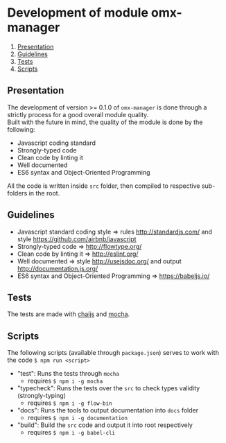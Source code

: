 # Development of module omx-manager
  1. [Presentation](#presentation)
  2. [Guidelines](#guidelines)
  3. [Tests](#tests)
  4. [Scripts](#scripts)

<a name="presentation"></a>
## Presentation
The development of version >= 0.1.0 of `omx-manager` is done through a strictly process for a good overall module quality. <br />
Built with the future in mind, the quality of the module is done by the following:

  * Javascript coding standard
  * Strongly-typed code
  * Clean code by linting it
  * Well documented
  * ES6 syntax and Object-Oriented Programming

All the code is written inside `src` folder, then compiled to respective sub-folders in the root.

<a name="guidelines"></a>
## Guidelines
  * Javascript standard coding style => rules http://standardjs.com/ and style https://github.com/airbnb/javascript
  * Strongly-typed code => http://flowtype.org/
  * Clean code by linting it => http://eslint.org/
  * Well documented => style http://usejsdoc.org/ and output http://documentation.js.org/
  * ES6 syntax and Object-Oriented Programming => https://babeljs.io/

<a name="tests"></a>
## Tests
The tests are made with [chaijs](http://chaijs.com/) and [mocha](http://mochajs.org/).

<a name="scripts"></a>
## Scripts
The following scripts (available through `package.json`) serves to work with the code `$ npm run <script>`

  * "test": Runs the tests through `mocha`
    * requires `$ npm i -g mocha`
  * "typecheck": Runs the tests over the `src` to check types validity (strongly-typing)
    * requires `$ npm i -g flow-bin`
  * "docs": Runs the tools to output documentation into `docs` folder
    * requires `$ npm i -g documentation`
  * "build": Build the `src` code and output it into root respectively
    * requires `$ npm i -g babel-cli`
